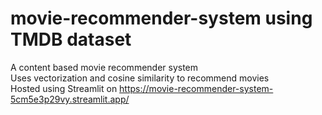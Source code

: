 # movie-recommender-system using TMDB dataset
A content based movie recommender system
<br/>
Uses vectorization and cosine similarity to recommend movies
<br/>
Hosted using Streamlit on https://movie-recommender-system-5cm5e3p29vy.streamlit.app/
